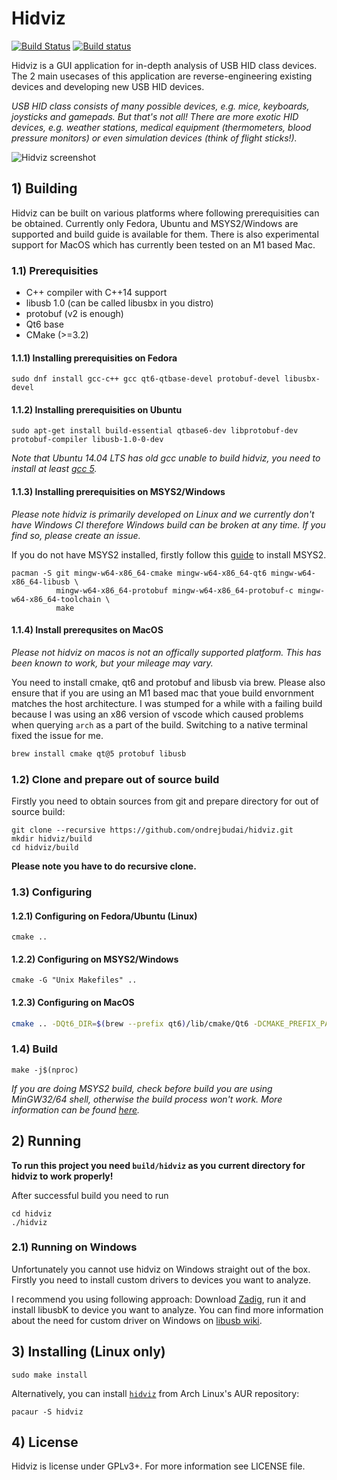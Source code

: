 # Hidviz
[![Build Status](https://travis-ci.org/ondrejbudai/hidviz.svg?branch=master)](https://travis-ci.org/ondrejbudai/hidviz)
[![Build status](https://ci.appveyor.com/api/projects/status/8v04qku72xc7sh4t/branch/master?svg=true)](https://ci.appveyor.com/project/ondrejbudai/hidviz/branch/master)

Hidviz is a GUI application for in-depth analysis of USB HID class devices. The 2 main usecases of this application are reverse-engineering existing devices and developing new USB HID devices.

*USB HID class consists of many possible devices, e.g. mice, keyboards,
joysticks and gamepads. But that's not all! There are more exotic HID devices, e.g. weather stations, medical equipment
(thermometers, blood pressure monitors) or even simulation devices (think of flight sticks!).*

![Hidviz screenshot](https://github.com/ondrejbudai/hidviz/blob/master/media/screenshot.png?raw=true)

## 1) Building

Hidviz can be built on various platforms where following prerequisities can be obtained. Currently only Fedora, Ubuntu and MSYS2/Windows are supported and build guide is available for them.  There is also experimental support for MacOS which has currently been tested on an M1 based Mac.

### 1.1) Prerequisities
- C++ compiler with C++14 support
- libusb 1.0 (can be called libusbx in you distro)
- protobuf (v2 is enough)
- Qt6 base
- CMake (>=3.2)

#### 1.1.1) Installing prerequisities on Fedora
```
sudo dnf install gcc-c++ gcc qt6-qtbase-devel protobuf-devel libusbx-devel
```

#### 1.1.2) Installing prerequisities on Ubuntu
```
sudo apt-get install build-essential qtbase6-dev libprotobuf-dev protobuf-compiler libusb-1.0-0-dev
```
*Note that Ubuntu 14.04 LTS has old gcc unable to build hidviz, you need to install at least [gcc 5](https://launchpad.net/~ubuntu-toolchain-r).*

#### 1.1.3) Installing prerequisities on MSYS2/Windows
*Please note hidviz is primarily developed on Linux and we currently don't have Windows CI therefore Windows build can be broken at any time. If you find so, please create an issue.*

If you do not have MSYS2 installed, firstly follow this [guide](https://github.com/msys2/msys2/wiki/MSYS2-installation) to install MSYS2.

```
pacman -S git mingw-w64-x86_64-cmake mingw-w64-x86_64-qt6 mingw-w64-x86_64-libusb \
          mingw-w64-x86_64-protobuf mingw-w64-x86_64-protobuf-c mingw-w64-x86_64-toolchain \
          make
```

#### 1.1.4) Install prerequsites on MacOS
_Please not hidviz on macos is not an offically supported platform.  This has been known to work, but your mileage may vary._

You need to install cmake, qt6 and protobuf and libusb via brew.  Please also ensure that if you are using an M1 based mac that youe build envornment matches the host architecture.  I was stumped for a while with a failing build because I was using an x86 version of vscode which caused problems when querying ```arch``` as a part of the build.  Switching to a native terminal fixed the issue for me.

```bash
brew install cmake qt@5 protobuf libusb
```

### 1.2) Clone and prepare out of source build
Firstly you need to obtain sources from git and prepare directory for out of source build:
```
git clone --recursive https://github.com/ondrejbudai/hidviz.git
mkdir hidviz/build
cd hidviz/build
```
**Please note you have to do recursive clone.**
### 1.3) Configuring
#### 1.2.1) Configuring on Fedora/Ubuntu (Linux)
```
cmake ..
```
#### 1.2.2) Configuring on MSYS2/Windows
```
cmake -G "Unix Makefiles" ..
```
#### 1.2.3) Configuring on MacOS
```bash
cmake .. -DQt6_DIR=$(brew --prefix qt6)/lib/cmake/Qt6 -DCMAKE_PREFIX_PATH=/opt/homebrew
````
### 1.4) Build
```
make -j$(nproc)
```

*If you are doing MSYS2 build, check before build you are using MinGW32/64 shell, otherwise the build process won't work. More information can be found [here](https://github.com/msys2/msys2/wiki/MSYS2-introduction).*

## 2) Running
**To run this project you need `build/hidviz` as you current directory for hidviz to work properly!**

After successful build you need to run

```
cd hidviz
./hidviz
```

### 2.1) Running on Windows
Unfortunately you cannot use hidviz on Windows straight out of the box. Firstly you need to install custom drivers to devices you want to analyze.

I recommend you using following approach: Download [Zadig](http://zadig.akeo.ie/), run it and install libusbK to device you want to analyze. You can find more information about the need for custom driver on Windows on [libusb wiki](https://github.com/libusb/libusb/wiki/Windows#how-to-use-libusb-on-windows).

## 3) Installing (Linux only)

```
sudo make install
```

Alternatively, you can install [`hidviz`](https://aur.archlinux.org/packages/hidviz/) from Arch Linux's AUR repository:

```
pacaur -S hidviz
```

## 4) License
Hidviz is license under GPLv3+. For more information see LICENSE file.
